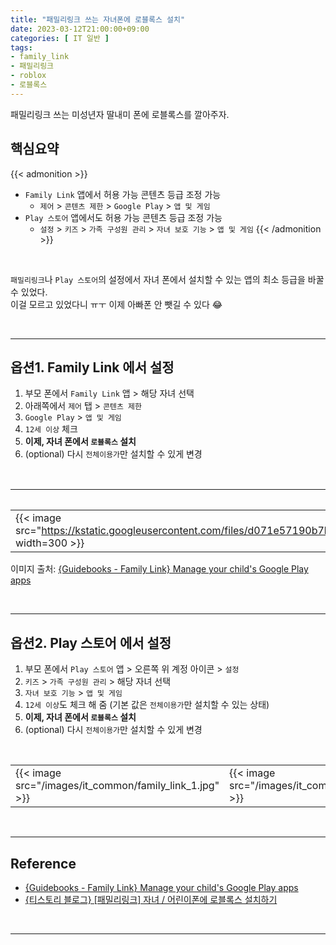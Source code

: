 ```yaml
---
title: "패밀리링크 쓰는 자녀폰에 로블록스 설치"
date: 2023-03-12T21:00:00+09:00
categories: [ IT 일반 ]
tags:
- family_link
- 패밀리링크
- roblox
- 로블록스
---
```


패밀리링크 쓰는 미성년자 딸내미 폰에 로블록스를 깔아주자.
<!--more-->

## 핵심요약

{{< admonition >}}
- `Family Link` 앱에서 허용 가능 콘텐츠 등급 조정 가능
  - `제어` > `콘텐츠 제한` > `Google Play` > `앱 및 게임`
- `Play 스토어` 앱에서도 허용 가능 콘텐츠 등급 조정 가능
  - `설정` > `키즈` > `가족 구성원 관리` > `자녀 보호 기능` > `앱 및 게임`
{{< /admonition >}}

<br/>

`패밀리링크`나 `Play 스토어`의 설정에서 자녀 폰에서 설치할 수 있는 앱의 최소 등급을 바꿀 수 있었다.  
이걸 모르고 있었다니 ㅠㅜ 이제 아빠폰 안 뺏길 수 있다 😂

<br/>

---

## 옵션1. Family Link 에서 설정
1. 부모 폰에서 `Family Link` 앱 > 해당 자녀 선택
2. 아래쪽에서 `제어` 탭 > `콘텐츠 제한`
3. `Google Play` > `앱 및 게임`
4. `12세 이상` 체크
5. **이제, 자녀 폰에서 `로블록스` 설치**
6. (optional) 다시 `전체이용가`만 설치할 수 있게 변경

<br/>

| 콘텐츠 제한 | Google Play | 앱 및 게임 |
| -- | -- | -- |
| {{< image src="https://kstatic.googleusercontent.com/files/d071e57190b7baacf9ee9450f95ad38dcea21a0d0a078205aee9abd4e4a4c14784f3f013a99c7873e89027b1ef51db68ac6118ffb7f22019eb1ccd25402fd96b" width=300 >}} | {{< image src="https://kstatic.googleusercontent.com/files/a3b068f3cf24390e0845faf02c3be90be8c37de70936f656dbe8631fd94a7a1f277a9108e0cded2de32b8929bbc94ebdbe8401a58cb73768a2287445adbc709a" width=300 >}} | {{< image src="https://kstatic.googleusercontent.com/files/3caf51c82abf2e64f096f112ced6bd4ebde422e38d80c0868fb4b34888456b85450034dedaf4e56aac83f7877cb537b3e8356b9bf2465a0b0336c3e7301d6fcf" width=300 >}} |

이미지 출처: [{Guidebooks - Family Link} Manage your child's Google Play apps](https://guidebooks.google.com/family-link/manage-apps/manage-google-play-apps?utm_source=hc_butterbar&utm_medium=hc&utm_campaign=familylink_guidebook)


<br/>

---


## 옵션2. Play 스토어 에서 설정

1. 부모 폰에서 `Play 스토어` 앱 > 오른쪽 위 계정 아이콘 > `설정`
2. `키즈` > `가족 구성원 관리` > 해당 자녀 선택
3. `자녀 보호 기능` > `앱 및 게임`
4. `12세 이상`도 체크 해 줌 (기본 값은 `전체이용가`만 설치할 수 있는 상태)  
5. **이제, 자녀 폰에서 `로블록스` 설치**
6. (optional) 다시 `전체이용가`만 설치할 수 있게 변경

<br/>

| | |
| --- | --- |
| {{< image src="/images/it_common/family_link_1.jpg" >}} | {{< image src="/images/it_common/family_link_2.jpg" >}} |

<br/>

---

## Reference
- [{Guidebooks - Family Link} Manage your child's Google Play apps](https://guidebooks.google.com/family-link/manage-apps/manage-google-play-apps?utm_source=hc_butterbar&utm_medium=hc&utm_campaign=familylink_guidebook)
- [{티스토리 블로그} [패밀리링크] 자녀 / 어린이폰에 로블록스 설치하기](https://knowhowbank.tistory.com/209)


<br/>

---